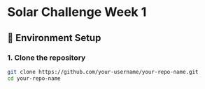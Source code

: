 # Solar Challenge Week 1

## 🚀 Environment Setup

### 1. Clone the repository
```bash
git clone https://github.com/your-username/your-repo-name.git
cd your-repo-name
